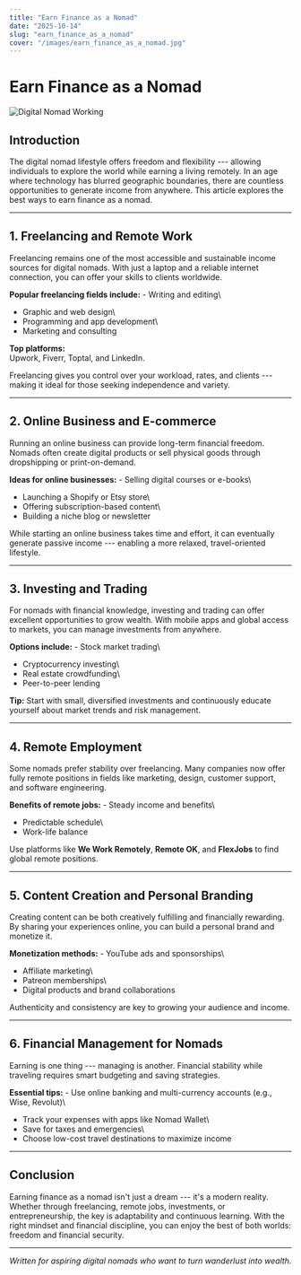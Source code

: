 ```yaml
---
title: "Earn Finance as a Nomad"
date: "2025-10-14"
slug: "earn_finance_as_a_nomad"
cover: "/images/earn_finance_as_a_nomad.jpg"
---
```


# Earn Finance as a Nomad

![Digital Nomad
Working](/images/earn_finance_as_a_nomad.png)

## Introduction

The digital nomad lifestyle offers freedom and flexibility --- allowing
individuals to explore the world while earning a living remotely. In an
age where technology has blurred geographic boundaries, there are
countless opportunities to generate income from anywhere. This article
explores the best ways to earn finance as a nomad.

------------------------------------------------------------------------

## 1. Freelancing and Remote Work

Freelancing remains one of the most accessible and sustainable income
sources for digital nomads. With just a laptop and a reliable internet
connection, you can offer your skills to clients worldwide.

**Popular freelancing fields include:** - Writing and editing\
- Graphic and web design\
- Programming and app development\
- Marketing and consulting

**Top platforms:**\
Upwork, Fiverr, Toptal, and LinkedIn.

Freelancing gives you control over your workload, rates, and clients ---
making it ideal for those seeking independence and variety.

------------------------------------------------------------------------

## 2. Online Business and E-commerce

Running an online business can provide long-term financial freedom.
Nomads often create digital products or sell physical goods through
dropshipping or print-on-demand.

**Ideas for online businesses:** - Selling digital courses or e-books\
- Launching a Shopify or Etsy store\
- Offering subscription-based content\
- Building a niche blog or newsletter

While starting an online business takes time and effort, it can
eventually generate passive income --- enabling a more relaxed,
travel-oriented lifestyle.

------------------------------------------------------------------------

## 3. Investing and Trading

For nomads with financial knowledge, investing and trading can offer
excellent opportunities to grow wealth. With mobile apps and global
access to markets, you can manage investments from anywhere.

**Options include:** - Stock market trading\
- Cryptocurrency investing\
- Real estate crowdfunding\
- Peer-to-peer lending

**Tip:** Start with small, diversified investments and continuously
educate yourself about market trends and risk management.

------------------------------------------------------------------------

## 4. Remote Employment

Some nomads prefer stability over freelancing. Many companies now offer
fully remote positions in fields like marketing, design, customer
support, and software engineering.

**Benefits of remote jobs:** - Steady income and benefits\
- Predictable schedule\
- Work-life balance

Use platforms like **We Work Remotely**, **Remote OK**, and **FlexJobs**
to find global remote positions.

------------------------------------------------------------------------

## 5. Content Creation and Personal Branding

Creating content can be both creatively fulfilling and financially
rewarding. By sharing your experiences online, you can build a personal
brand and monetize it.

**Monetization methods:** - YouTube ads and sponsorships\
- Affiliate marketing\
- Patreon memberships\
- Digital products and brand collaborations

Authenticity and consistency are key to growing your audience and
income.

------------------------------------------------------------------------

## 6. Financial Management for Nomads

Earning is one thing --- managing is another. Financial stability while
traveling requires smart budgeting and saving strategies.

**Essential tips:** - Use online banking and multi-currency accounts
(e.g., Wise, Revolut)\
- Track your expenses with apps like Nomad Wallet\
- Save for taxes and emergencies\
- Choose low-cost travel destinations to maximize income

------------------------------------------------------------------------

## Conclusion

Earning finance as a nomad isn't just a dream --- it's a modern reality.
Whether through freelancing, remote jobs, investments, or
entrepreneurship, the key is adaptability and continuous learning. With
the right mindset and financial discipline, you can enjoy the best of
both worlds: freedom and financial security.

------------------------------------------------------------------------

*Written for aspiring digital nomads who want to turn wanderlust into
wealth.*
